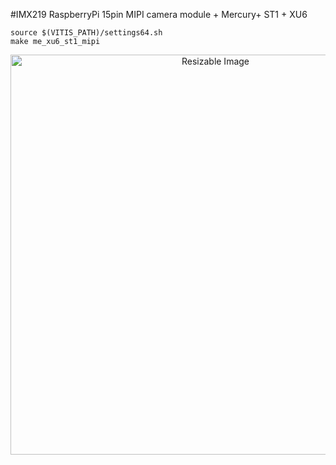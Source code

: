 #IMX219 RaspberryPi 15pin MIPI camera module + Mercury+ ST1 + XU6

```shell
source $(VITIS_PATH)/settings64.sh
make me_xu6_st1_mipi
```

<p align="center">
<img title="IMX219 RPi + ZYNQ_DEV" src="pictures/me_xu6_st1_imx219.jpg" alt="Resizable Image" class="resizable-image" width="640"/>
</p>
